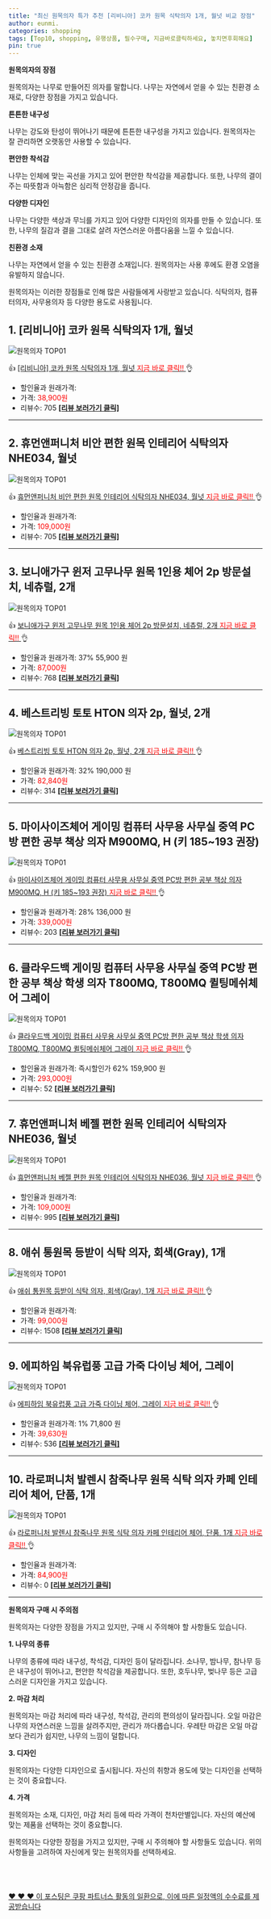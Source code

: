 ```yaml
---
title: "최신 원목의자 특가 추천 [리비니아] 코카 원목 식탁의자 1개, 월넛 비교 장점"
author: eunmi.
categories: shopping
tags: [Top10, shopping, 유행상품, 필수구매, 지금바로클릭하세요, 놓치면후회해요]
pin: true
---
```

**원목의자의 장점**

원목의자는 나무로 만들어진 의자를 말합니다. 나무는 자연에서 얻을 수 있는 친환경 소재로, 다양한 장점을 가지고 있습니다.

**튼튼한 내구성**

나무는 강도와 탄성이 뛰어나기 때문에 튼튼한 내구성을 가지고 있습니다. 원목의자는 잘 관리하면 오랫동안 사용할 수 있습니다.

**편안한 착석감**

나무는 인체에 맞는 곡선을 가지고 있어 편안한 착석감을 제공합니다. 또한, 나무의 결이 주는 따뜻함과 아늑함은 심리적 안정감을 줍니다.

**다양한 디자인**

나무는 다양한 색상과 무늬를 가지고 있어 다양한 디자인의 의자를 만들 수 있습니다. 또한, 나무의 질감과 결을 그대로 살려 자연스러운 아름다움을 느낄 수 있습니다.

**친환경 소재**

나무는 자연에서 얻을 수 있는 친환경 소재입니다. 원목의자는 사용 후에도 환경 오염을 유발하지 않습니다.

원목의자는 이러한 장점들로 인해 많은 사람들에게 사랑받고 있습니다. 식탁의자, 컴퓨터의자, 사무용의자 등 다양한 용도로 사용됩니다.

   

## 1. [리비니아] 코카 원목 식탁의자 1개, 월넛

![원목의자 TOP01](https://thumbnail7.coupangcdn.com/thumbnails/remote/230x230ex/image/vendor_inventory/7cfb/8d96c7415832ee6f7914889af0bf7120736880a29035ce985efb03067eb8.jpg)


👍 [[리비니아] 코카 원목 식탁의자 1개, 월넛 <font color=red> 지금 바로 클릭!! </font> ](https://link.coupang.com/re/AFFSDP?lptag=AF3617701&subid=GithubCoopas&pageKey=7501061353&traceid=V0-153&itemId=19635441806&vendorItemId=86741766873) 👌 


- 할인율과 원래가격: 
- 가격: <span style='color:red'>38,900원</span>
- 리뷰수: 705  [**[리뷰 보러가기 클릭]**](https://link.coupang.com/re/AFFSDP?lptag=AF3617701&subid=GithubCoopas&pageKey=7501061353&traceid=V0-153&itemId=19635441806&vendorItemId=86741766873)

---


   

## 2. 휴먼앤퍼니처 비안 편한 원목 인테리어 식탁의자 NHE034, 월넛

![원목의자 TOP01](https://thumbnail10.coupangcdn.com/thumbnails/remote/230x230ex/image/vendor_inventory/1d95/92999896cf187406e68fc47ae1d2fe81673032d27f5a0151019c48295346.jpg)


👍 [휴먼앤퍼니처 비안 편한 원목 인테리어 식탁의자 NHE034, 월넛 <font color=red> 지금 바로 클릭!! </font> ](https://link.coupang.com/re/AFFSDP?lptag=AF3617701&subid=GithubCoopas&pageKey=7508598825&traceid=V0-153&itemId=19669465021&vendorItemId=86775069803) 👌 


- 할인율과 원래가격: 
- 가격: <span style='color:red'>109,000원</span>
- 리뷰수: 705  [**[리뷰 보러가기 클릭]**](https://link.coupang.com/re/AFFSDP?lptag=AF3617701&subid=GithubCoopas&pageKey=7508598825&traceid=V0-153&itemId=19669465021&vendorItemId=86775069803)

---


   

## 3. 보니애가구 윈저 고무나무 원목 1인용 체어 2p 방문설치, 네츄럴, 2개

![원목의자 TOP01](https://thumbnail6.coupangcdn.com/thumbnails/remote/230x230ex/image/rs_quotation_api/rcy7ply5/e849d345de9849649d3d382854de7828.jpg)


👍 [보니애가구 윈저 고무나무 원목 1인용 체어 2p 방문설치, 네츄럴, 2개 <font color=red> 지금 바로 클릭!! </font> ](https://link.coupang.com/re/AFFSDP?lptag=AF3617701&subid=GithubCoopas&pageKey=7203936171&traceid=V0-153&itemId=18215355503&vendorItemId=85363258808) 👌 


- 할인율과 원래가격: 37%  55,900   원
- 가격: <span style='color:red'>87,000원</span>
- 리뷰수: 768  [**[리뷰 보러가기 클릭]**](https://link.coupang.com/re/AFFSDP?lptag=AF3617701&subid=GithubCoopas&pageKey=7203936171&traceid=V0-153&itemId=18215355503&vendorItemId=85363258808)

---


   

## 4. 베스트리빙 토토 HTON 의자 2p, 월넛, 2개

![원목의자 TOP01](https://thumbnail6.coupangcdn.com/thumbnails/remote/230x230ex/image/retail/images/2020/08/14/11/8/f495a5b3-9ede-45fa-aba9-0903d51b5a38.jpg)


👍 [베스트리빙 토토 HTON 의자 2p, 월넛, 2개 <font color=red> 지금 바로 클릭!! </font> ](https://link.coupang.com/re/AFFSDP?lptag=AF3617701&subid=GithubCoopas&pageKey=1978259892&traceid=V0-153&itemId=3365034348&vendorItemId=71351760462) 👌 


- 할인율과 원래가격: 32%  190,000   원
- 가격: <span style='color:red'>82,840원</span>
- 리뷰수: 314  [**[리뷰 보러가기 클릭]**](https://link.coupang.com/re/AFFSDP?lptag=AF3617701&subid=GithubCoopas&pageKey=1978259892&traceid=V0-153&itemId=3365034348&vendorItemId=71351760462)

---


   

## 5. 마이사이즈체어 게이밍 컴퓨터 사무용 사무실 중역 PC방 편한 공부 책상 의자 M900MQ, H (키 185~193 권장)

![원목의자 TOP01](https://thumbnail6.coupangcdn.com/thumbnails/remote/230x230ex/image/vendor_inventory/20aa/4296513168d5e0886f015685ebfca7ae3a4c1be270eb25c0c7d95000cc21.jpg)


👍 [마이사이즈체어 게이밍 컴퓨터 사무용 사무실 중역 PC방 편한 공부 책상 의자 M900MQ, H (키 185~193 권장) <font color=red> 지금 바로 클릭!! </font> ](https://link.coupang.com/re/AFFSDP?lptag=AF3617701&subid=GithubCoopas&pageKey=7568579391&traceid=V0-153&itemId=19954917975&vendorItemId=85059321511) 👌 


- 할인율과 원래가격: 28%  136,000   원
- 가격: <span style='color:red'>339,000원</span>
- 리뷰수: 203  [**[리뷰 보러가기 클릭]**](https://link.coupang.com/re/AFFSDP?lptag=AF3617701&subid=GithubCoopas&pageKey=7568579391&traceid=V0-153&itemId=19954917975&vendorItemId=85059321511)

---


   

## 6. 클라우드백 게이밍 컴퓨터 사무용 사무실 중역 PC방 편한 공부 책상 학생 의자 T800MQ, T800MQ 퀼팅메쉬체어 그레이

![원목의자 TOP01](https://thumbnail9.coupangcdn.com/thumbnails/remote/230x230ex/image/vendor_inventory/2b71/55cd19f135131d1626e49c15b073c5d98b0a4dbe29667d6a61fea246d7a0.jpg)


👍 [클라우드백 게이밍 컴퓨터 사무용 사무실 중역 PC방 편한 공부 책상 학생 의자 T800MQ, T800MQ 퀼팅메쉬체어 그레이 <font color=red> 지금 바로 클릭!! </font> ](https://link.coupang.com/re/AFFSDP?lptag=AF3617701&subid=GithubCoopas&pageKey=7606131242&traceid=V0-153&itemId=20132811392&vendorItemId=75974851478) 👌 


- 할인율과 원래가격: 즉시할인가 62%  159,900   원
- 가격: <span style='color:red'>293,000원</span>
- 리뷰수: 52  [**[리뷰 보러가기 클릭]**](https://link.coupang.com/re/AFFSDP?lptag=AF3617701&subid=GithubCoopas&pageKey=7606131242&traceid=V0-153&itemId=20132811392&vendorItemId=75974851478)

---


   

## 7. 휴먼앤퍼니처 베젤 편한 원목 인테리어 식탁의자 NHE036, 월넛

![원목의자 TOP01](https://thumbnail9.coupangcdn.com/thumbnails/remote/230x230ex/image/vendor_inventory/14eb/60f0462154d013fa0fd531f1966f1dfd03f0fe447d13388316978bd9d47d.jpg)


👍 [휴먼앤퍼니처 베젤 편한 원목 인테리어 식탁의자 NHE036, 월넛 <font color=red> 지금 바로 클릭!! </font> ](https://link.coupang.com/re/AFFSDP?lptag=AF3617701&subid=GithubCoopas&pageKey=7508598507&traceid=V0-153&itemId=19669463930&vendorItemId=86775068688) 👌 


- 할인율과 원래가격: 
- 가격: <span style='color:red'>109,000원</span>
- 리뷰수: 995  [**[리뷰 보러가기 클릭]**](https://link.coupang.com/re/AFFSDP?lptag=AF3617701&subid=GithubCoopas&pageKey=7508598507&traceid=V0-153&itemId=19669463930&vendorItemId=86775068688)

---


   

## 8. 애쉬 통원목 등받이 식탁 의자, 회색(Gray), 1개

![원목의자 TOP01](https://thumbnail7.coupangcdn.com/thumbnails/remote/230x230ex/image/vendor_inventory/89e5/c7101484204c13e9b5e2a99626b28df4df7d2acee8ccdba7a40d2eb56152.jpg)


👍 [애쉬 통원목 등받이 식탁 의자, 회색(Gray), 1개 <font color=red> 지금 바로 클릭!! </font> ](https://link.coupang.com/re/AFFSDP?lptag=AF3617701&subid=GithubCoopas&pageKey=7596997553&traceid=V0-153&itemId=20087697195&vendorItemId=87184765461) 👌 


- 할인율과 원래가격: 
- 가격: <span style='color:red'>99,000원</span>
- 리뷰수: 1508  [**[리뷰 보러가기 클릭]**](https://link.coupang.com/re/AFFSDP?lptag=AF3617701&subid=GithubCoopas&pageKey=7596997553&traceid=V0-153&itemId=20087697195&vendorItemId=87184765461)

---


   

## 9. 에피하임 북유럽풍 고급 가죽 다이닝 체어, 그레이

![원목의자 TOP01](https://thumbnail10.coupangcdn.com/thumbnails/remote/230x230ex/image/vendor_inventory/0bfd/41d767b7c94e81182e742abfab72bd3013771ccc63480affe4824a314223.jpg)


👍 [에피하임 북유럽풍 고급 가죽 다이닝 체어, 그레이 <font color=red> 지금 바로 클릭!! </font> ](https://link.coupang.com/re/AFFSDP?lptag=AF3617701&subid=GithubCoopas&pageKey=6944568175&traceid=V0-153&itemId=16851727456&vendorItemId=79986108146) 👌 


- 할인율과 원래가격: 1%  71,800   원
- 가격: <span style='color:red'>39,630원</span>
- 리뷰수: 536  [**[리뷰 보러가기 클릭]**](https://link.coupang.com/re/AFFSDP?lptag=AF3617701&subid=GithubCoopas&pageKey=6944568175&traceid=V0-153&itemId=16851727456&vendorItemId=79986108146)

---


   

## 10. 라로퍼니처 발렌시 참죽나무 원목 식탁 의자 카페 인테리어 체어, 단품, 1개

![원목의자 TOP01](https://thumbnail7.coupangcdn.com/thumbnails/remote/230x230ex/image/vendor_inventory/34ee/689c181d494d0977c08bdac08a7a9b35c119c19d3f38ca4d9f6a4e920f53.jpg)


👍 [라로퍼니처 발렌시 참죽나무 원목 식탁 의자 카페 인테리어 체어, 단품, 1개 <font color=red> 지금 바로 클릭!! </font> ](https://link.coupang.com/re/AFFSDP?lptag=AF3617701&subid=GithubCoopas&pageKey=258827291&traceid=V0-153&itemId=811275937&vendorItemId=72134526473) 👌 


- 할인율과 원래가격: 
- 가격: <span style='color:red'>84,900원</span>
- 리뷰수: 0  [**[리뷰 보러가기 클릭]**](https://link.coupang.com/re/AFFSDP?lptag=AF3617701&subid=GithubCoopas&pageKey=258827291&traceid=V0-153&itemId=811275937&vendorItemId=72134526473)

---
**원목의자 구매 시 주의점**

원목의자는 다양한 장점을 가지고 있지만, 구매 시 주의해야 할 사항들도 있습니다.

**1. 나무의 종류**

나무의 종류에 따라 내구성, 착석감, 디자인 등이 달라집니다. 소나무, 밤나무, 참나무 등은 내구성이 뛰어나고, 편안한 착석감을 제공합니다. 또한, 호두나무, 벚나무 등은 고급스러운 디자인을 가지고 있습니다.

**2. 마감 처리**

원목의자는 마감 처리에 따라 내구성, 착석감, 관리의 편의성이 달라집니다. 오일 마감은 나무의 자연스러운 느낌을 살려주지만, 관리가 까다롭습니다. 우레탄 마감은 오일 마감보다 관리가 쉽지만, 나무의 느낌이 덜합니다.

**3. 디자인**

원목의자는 다양한 디자인으로 출시됩니다. 자신의 취향과 용도에 맞는 디자인을 선택하는 것이 중요합니다.

**4. 가격**

원목의자는 소재, 디자인, 마감 처리 등에 따라 가격이 천차만별입니다. 자신의 예산에 맞는 제품을 선택하는 것이 중요합니다.

원목의자는 다양한 장점을 가지고 있지만, 구매 시 주의해야 할 사항들도 있습니다. 위의 사항들을 고려하여 자신에게 맞는 원목의자를 선택하세요.<br><br><br><br><br> [ ❤ ❤ ❤ 이 포스팅은 쿠팡 파트너스 활동의 일환으로, 이에 따른 일정액의 수수료를 제공받습니다](https://link.coupang.com/a/bcEFyh)